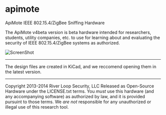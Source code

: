 apimote
=======

ApiMote IEEE 802.15.4/ZigBee Sniffing Hardware

The ApiMote v4beta version is beta hardware intended for researchers,
students, utility companies, etc. to use for learning about and 
evaluating the security of IEEE 802.15.4/ZigBee systems as authorized.

![ScreenShot](https://github.com/riverloopsec/apimote/raw/master/hardware/apimotev4beta/pcb-front.jpg)

----

The design files are created in KiCad, and we reccomend opening them in
the latest version.

----
Copyright 2013-2014 River Loop Security, LLC
Released as Open-Source Hardware under the LICENSE.txt terms.
You *must* use this hardware (and any accompanying software) as authorized
by law, and it is provided pursuint to those terms. We *are not* responsible
for any unauthorized or illegal use of this research tool.

